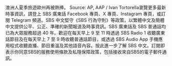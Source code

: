 澳洲人夏季旅遊歐州再被熱捧。 Source: AP, AAP / Ivan Tortorella瀏覽更多最新時事資訊，請登上 SBS 廣東話 Facebook 專頁、X 專頁、Instagram 專頁，或訂閱 Telegram 頻道。SBS 中文堅守《SBS 行為守則》等政策，以繁體中文及簡體中文提供公平、公正、準確的新聞報道及時事資訊。SBS 廣東話及 SBS 普通話均已為大眾服務超過 40 年。歡迎在每天早上 9 至 11 時透過 SBS Radio 1 收聽廣東話節目及在每天早上 7 至 9 時收聽普通話節目，或透過 SBS Audio App 手機應用程式收聽直播、節目重溫及其他語音內容。按此進一步了解 SBS 中文。訂閱即表示你同意SBS的服務使用條款及私隱保障政策，包括接收來自SBS的電子郵件通訊。